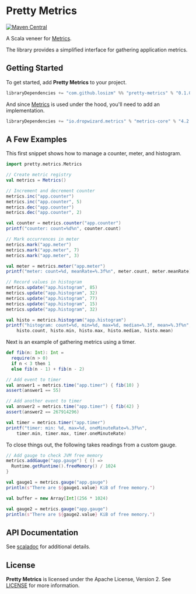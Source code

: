 # Pretty Metrics

[![Maven Central](https://img.shields.io/maven-central/v/com.github.losizm/pretty-metrics_3.svg?label=Maven%20Central)](https://search.maven.org/search?q=g:%22com.github.losizm%22%20AND%20a:%22pretty-metrics_3%22)

A Scala veneer for [Metrics](https://metrics.dropwizard.io/).

The library provides a simplified interface for gathering application metrics.

## Getting Started

To get started, add **Pretty Metrics** to your project.

```scala
libraryDependencies += "com.github.losizm" %% "pretty-metrics" % "0.1.0"
```

And since [Metrics](https://metrics.dropwizard.io/) is used under the hood,
you'll need to add an implementation.

```scala
libraryDependencies += "io.dropwizard.metrics" % "metrics-core" % "4.2.9"
```

## A Few Examples

This first snippet shows how to manage a counter, meter, and histogram.

```scala
import pretty.metrics.Metrics

// Create metric registry
val metrics = Metrics()

// Increment and decrement counter
metrics.inc("app.counter")
metrics.inc("app.counter", 5)
metrics.dec("app.counter")
metrics.dec("app.counter", 2)

val counter = metrics.counter("app.counter")
printf("counter: count=%d%n", counter.count)

// Mark occurrences in meter
metrics.mark("app.meter")
metrics.mark("app.meter", 7)
metrics.mark("app.meter", 3)

val meter = metrics.meter("app.meter")
printf("meter: count=%d, meanRate=%.3f%n", meter.count, meter.meanRate)

// Record values in histogram
metrics.update("app.histogram", 85)
metrics.update("app.histogram", 32)
metrics.update("app.histogram", 77)
metrics.update("app.histogram", 15)
metrics.update("app.histogram", 32)

val histo = metrics.histogram("app.histogram")
printf("histogram: count=%d, min=%d, max=%d, median=%.3f, mean=%.3f%n",
    histo.count, histo.min, histo.max, histo.median, histo.mean)
```

Next is an example of gathering metrics using a timer.

```scala
def fib(n: Int): Int =
  require(n > 0)
  if n < 3 then 1
  else fib(n - 1) + fib(n - 2)

// Add event to timer
val answer1 = metrics.time("app.timer") { fib(10) }
assert(answer1 == 55)

// Add another event to timer
val answer2 = metrics.time("app.timer") { fib(42) }
assert(answer2 == 267914296)

val timer = metrics.timer("app.timer")
printf("timer: min: %d, max=%d, oneMinuteRate=%.3f%n",
    timer.min, timer.max, timer.oneMinuteRate)
```

To close things out, the following takes readings from a custom gauge.

```scala
// Add gauge to check JVM free memory
metrics.addGauge("app.gauge") { () =>
  Runtime.getRuntime().freeMemory() / 1024
}

val gauge1 = metrics.gauge("app.gauge")
println(s"There are ${gauge1.value} KiB of free memory.")

val buffer = new Array[Int](256 * 1024)

val gauge2 = metrics.gauge("app.gauge")
println(s"There are ${gauge2.value} KiB of free memory.")
```

## API Documentation

See [scaladoc](https://losizm.github.io/pretty-metrics/latest/api/index.html)
for additional details.

## License

**Pretty Metrics** is licensed under the Apache License, Version 2. See
[LICENSE](LICENSE) for more information.
